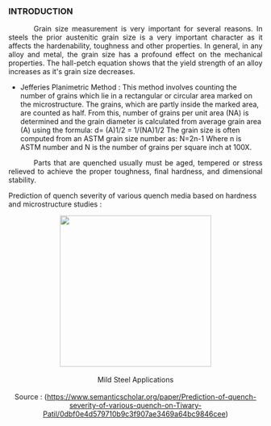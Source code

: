 ### INTRODUCTION<br>

<p style="text-indent:50px;text-align:justify;">Grain size measurement  is very important for several reasons. In steels the prior austenitic grain size is a very important character as it affects the hardenability, toughness and other properties. In general, in any alloy and metal, the grain size has a profound effect on the mechanical properties. The hall-petch equation shows that the yield strength of an alloy increases as it's grain size decreases. 
</p>

<p style="text-indent:50px;text-align:justify;">
<ul>
    <li>
        Jefferies Planimetric Method : This method involves counting the number of grains which lie in a rectangular or circular area marked on the microstructure. The grains, which are partly inside the marked area, are counted as half. From this, number of grains per unit area (NA) is determined and the grain diameter is calculated from average grain area (A) using the formula:
        d= (A)1/2 = 1/(NA)1/2
        The grain size is often computed from an ASTM grain size number as:
        N=2n-1
        Where n is ASTM number and N is the number of grains per square inch at 100X.
    </li>
</ul>
</p>
<p style="text-indent:50px;text-align:justify;">Parts that are quenched usually must be aged, tempered or stress relieved to achieve the proper toughness, final hardness, and dimensional stability.
</p>

Prediction of quench severity of various quench media based on hardness and microstructure studies :

<center><img src="images/graph.jpg" height="300px"></center><br>
<center>Mild Steel Applications</center><br>
<center>Source : (<a href="https://www.semanticscholar.org/paper/Prediction-of-quench-severity-of-various-quench-on-Tiwary-Patil/0dbf0e4d579710b9c3f907ae3469a64bc9846cee">https://www.semanticscholar.org/paper/Prediction-of-quench-severity-of-various-quench-on-Tiwary-Patil/0dbf0e4d579710b9c3f907ae3469a64bc9846cee</a>)</center>

